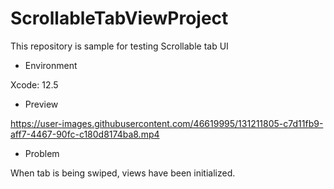 # ScrollableTabViewProject

This repository is sample for testing Scrollable tab UI

- Environment

Xcode: 12.5

- Preview

https://user-images.githubusercontent.com/46619995/131211805-c7d11fb9-aff7-4467-90fc-c180d8174ba8.mp4

- Problem

When tab is being swiped, views have been initialized.
